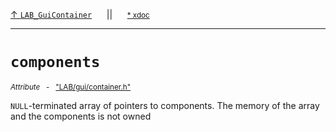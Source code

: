 [&#8593; `LAB_GuiContainer`](LAB--gui--lab_guicontainer.md)&nbsp;&nbsp;&nbsp;&nbsp;&nbsp;&nbsp;||&nbsp;&nbsp;&nbsp;&nbsp;&nbsp;&nbsp;<small>[\* xdoc](../xdoc/LAB/gui.xmd#L127)</small>
***

# `components`
<small>*Attribute* &nbsp; - &nbsp; ["LAB/gui/container.h"](../include/LAB/gui/container.h)</small>  

`NULL`-terminated array of pointers to components.
The memory of the array and the components is not owned


